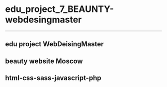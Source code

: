 # edu_project_7_BEAUNTY-webdesingmaster
-------------------------------------------
edu project WebDeisingMaster
-------------------------------------------
beauty website Moscow
-----------------------------------------------------------------------
 html-css-sass-javascript-php
 -----------------------------------------------------------------------
